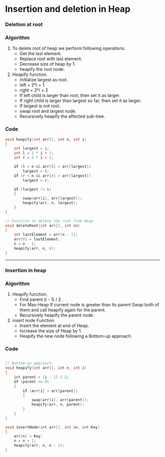 # Insertion and deletion in Heap

### Deletion at root

### Algorithm

1. To delete root of heap we perform following operations.
    - Get the last element.
    - Replace root with last element.
    - Decrease size of heap by 1.
    - heapify the root node.
2. Heapify function.
    - Initialize largest as root.
    - left = 2\*i + 1
    - right = 2\*i + 2
    - If left child is larger than root, then set it as larger.
    - If right child is larger than largest so far, then set it as larger.
    - If largest is not root.
    - swap root and largest node.
    - Recursively heapify the affected sub-tree.

### Code

```cpp
void heapify(int arr[], int n, int i)
{
    int largest = i;
    int l = 2 * i + 1;
    int r = 2 * i + 2;

    if (l < n && arr[l] > arr[largest])
        largest = l;
    if (r < n && arr[r] > arr[largest])
        largest = r;

    if (largest != i)
    {
        swap(arr[i], arr[largest]);
        heapify(arr, n, largest);
    }
}

// Function to delete the root from Heap
void deleteRoot(int arr[], int &n)
{
    int lastElement = arr[n - 1];
    arr[0] = lastElement;
    n = n - 1;
    heapify(arr, n, 0);
}
```

---

### Insertion in heap

### Algorithm

1. Heapify function.
    - Find parent (i - 1) / 2 .
    - For Max-Heap If current node is greater than its parent Swap both of them and call heapify again for the parent.
    - Recursively heapify the parent node.
2. insert node Function.
    - Insert the element at end of Heap.
    - Increase the size of Heap by 1.
    - Heapify the new node following a Bottom-up approach.

### Code

```cpp

// Bottom-up approach
void heapify(int arr[], int n, int i)
{
    int parent = (i - 1) / 2;
    if (parent >= 0)
    {
        if (arr[i] > arr[parent])
        {
            swap(arr[i], arr[parent]);
            heapify(arr, n, parent);
        }
    }
}

void insertNode(int arr[], int &n, int Key)
{
    arr[n] = Key;
    n = n + 1;
    heapify(arr, n, n - 1);
}
```
